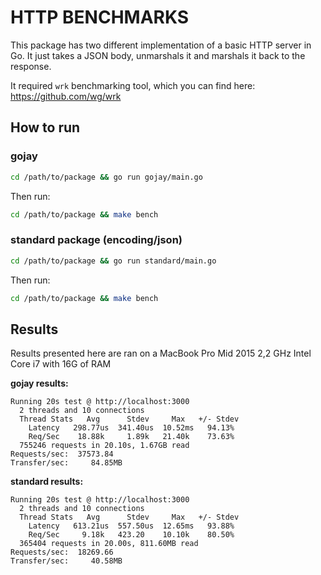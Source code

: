 # HTTP BENCHMARKS

This package has two different implementation of a basic HTTP server in Go. It just takes a JSON body, unmarshals it and marshals it back to the response. 

It required `wrk` benchmarking tool, which you can find here: https://github.com/wg/wrk

## How to run 

### gojay
```bash
cd /path/to/package && go run gojay/main.go
```
Then run: 
```bash
cd /path/to/package && make bench
```

### standard package (encoding/json)
```bash
cd /path/to/package && go run standard/main.go
```
Then run: 
```bash
cd /path/to/package && make bench
```

## Results 

Results presented here are ran on a MacBook Pro Mid 2015 2,2 GHz Intel Core i7 with 16G of RAM

**gojay results:**
```
Running 20s test @ http://localhost:3000
  2 threads and 10 connections
  Thread Stats   Avg      Stdev     Max   +/- Stdev
    Latency   298.77us  341.40us  10.52ms   94.13%
    Req/Sec    18.88k     1.89k   21.40k    73.63%
  755246 requests in 20.10s, 1.67GB read
Requests/sec:  37573.84
Transfer/sec:     84.85MB
```
**standard results:**
```
Running 20s test @ http://localhost:3000
  2 threads and 10 connections
  Thread Stats   Avg      Stdev     Max   +/- Stdev
    Latency   613.21us  557.50us  12.65ms   93.88%
    Req/Sec     9.18k   423.20    10.10k    80.50%
  365404 requests in 20.00s, 811.60MB read
Requests/sec:  18269.66
Transfer/sec:     40.58MB
```